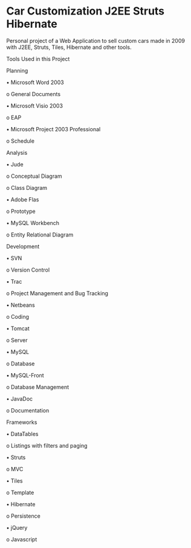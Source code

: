 Car Customization J2EE Struts Hibernate
=======================================

Personal project of a Web Application to sell custom cars made in 2009 with J2EE, Struts, Tiles, Hibernate and other tools.


Tools Used in this Project


Planning

•	Microsoft Word 2003

  o	General Documents
  
•	Microsoft Visio 2003

  o	EAP
  
•	Microsoft Project 2003 Professional

  o	Schedule



Analysis

•	Jude

  o	Conceptual Diagram
  
  o	Class Diagram
  
•	Adobe Flas

  o	Prototype
  
•	MySQL Workbench

  o	Entity Relational Diagram



Development

•	SVN

  o	Version Control
  
•	Trac

  o	Project Management and Bug Tracking
  
•	Netbeans

  o	Coding
  
•	Tomcat

  o	Server
  
•	MySQL

  o	Database
  
•	MySQL-Front

  o	Database Management
  
•	JavaDoc

  o	Documentation



Frameworks

•	DataTables

  o	Listings with filters and paging
  
•	Struts

  o	MVC
  
•	Tiles

  o	Template
  
•	Hibernate

  o	Persistence
  
•	jQuery

  o	Javascript
 
